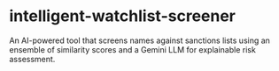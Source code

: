 # intelligent-watchlist-screener
An AI-powered tool that screens names against sanctions lists using an ensemble of similarity scores and a Gemini LLM for explainable risk assessment.
